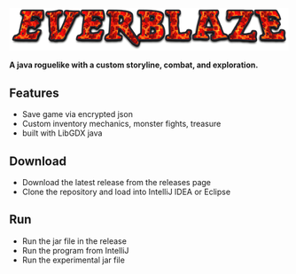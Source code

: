 ![EverBlaze](https://github.com/Rohan-Bansal/EverBlaze/blob/master/core/assets/UI/title.png)

__A java roguelike with a custom storyline, combat, and exploration.__

## Features

- Save game via encrypted json
- Custom inventory mechanics, monster fights, treasure
- built with LibGDX java

## Download

* Download the latest release from the releases page
* Clone the repository and load into IntelliJ IDEA or Eclipse

## Run

* Run the jar file in the release
* Run the program from IntelliJ
* Run the experimental jar file

